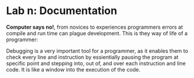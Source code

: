 # Lab n: Documentation

**Computer says no!**, from novices to experiences programmers errors at compile and run time can plague development. This is they way of life of a programmer:


Debugging is a very important tool for a programmer, as it enables them to check every line and instruction by essientially pausing the program at specific point and stepping into, out of, and over each instruction and line code. It is like a window into the execution of the code. 
